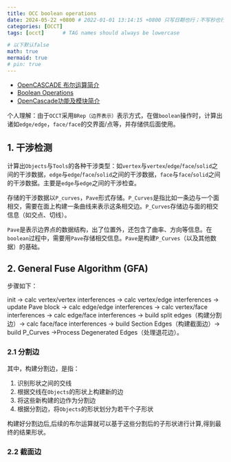 ```yaml
---
title: OCC boolean operations
date: 2024-05-22 +0800 # 2022-01-01 13:14:15 +0800 只写日期也行；不写秒也行；这样也行 2022-03-09T00:55:42+08:00
categories: [OCCT]
tags: [occt]      # TAG names should always be lowercase

# 以下默认false
math: true
mermaid: true
# pin: true
---
```


- [OpenCASCADE 布尔运算简介](https://www.cnblogs.com/opencascade/p/OCCT_BO_Intro.html)
- [Boolean Operations](https://dev.opencascade.org/doc/overview/html/specification__boolean_operations.html)
- [OpenCascade功能及模块简介](https://hustlei.github.io/2014/10/opencascade-module-introduction.html)

个人理解：由于`OCCT`采用`BRep（边界表示）`表示方式，在做`boolean`操作时，计算出诸如`edge/edge`，`face/face`的交界面/点等，并存储供后面使用。

## 1. 干涉检测

计算出`Objects`与`Tools`的各种干涉类型：如`vertex`与`vertex`/`edge`/`face`/`solid`之间的干涉数据，`edge`与`edge`/`face`/`solid`之间的干涉数据，`face`与`face`/`solid`之间的干涉数据。主要是`edge`与`edge`之间的干涉检查。

存储的干涉数据以`P_curves`，`Pave`形式存储。`P_Curves`是指比如一条边与一个面相交，需要在面上构建一条曲线来表示这条相交边。`P_Curves`存储边与面的相交信息（如交点、切线）。

`Pave`是表示边界点的数据结构，出了位置外，还包含了曲率、方向等信息。在`boolean`过程中，需要用`Pave`存储相交信息。`Pave`是构建`P_Curves`（以及其他数据）的基础。

## 2. General Fuse Algorithm (GFA)

步骤如下：

init -> calc vertex/vertex interferences -> calc vertex/edge interferences -> update Pave block -> calc edge/edge interferences -> calc vertex/face interferences -> calc edge/face interferences -> build split edges（构建分割边）-> calc face/face interferences -> build Section Edges（构建截面边）-> build P_Curves ->Process Degenerated Edges（处理退花边）。

### 2.1 分割边

其中，构建分割边，是指：

1. 识别形状之间的交线
2. 根据交线在`Objects`的形状上构建新的边
3. 将这些新构建的边作为分割边
4. 根据分割边，将`Objects`的形状划分为若干个子形状

构建好分割边后,后续的布尔运算就可以基于这些分割后的子形状进行计算,得到最终的结果形状。

### 2.2 截面边


